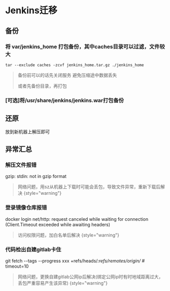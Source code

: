 # Jenkins迁移

## 备份
### 将 var/jenkins_home 打包备份，其中caches目录可以过滤，文件较大
```Shell
tar --exclude caches -zcvf jenkins_home.tar.gz ./jenkins_home
```
> 备份前可以的话先关闭服务
> 避免压缩途中数据丢失
> 
> 或者先备份目录，再打包
> 
### [可选]将/usr/share/jenkins/jenkins.war打包备份 

## 还原
放到新机器上解压即可



## 异常汇总

### 解压文件报错
gzip: stdin: not in gzip format
> 网络问题，用sz从机器上下载时可能会丢包，导致文件异常，重新下载后解决
> {style="warning"}

### 登录镜像仓库报错
docker login net/http: request canceled while waiting for connection (Client.Timeout exceeded while awaiting headers)
> 访问权限问题，加白名单后解决
> {style="warning"}

### 代码检出自建gitlab卡住
git fetch --tags --progress xxx +refs/heads/*:refs/remotes/origin/* # timeout=10
> 网络问题，更换自建gitlab公网ip后解决(绑定公网ip时有时地域距离过大，丢包严重容易产生该异常)
> {style="warning"}